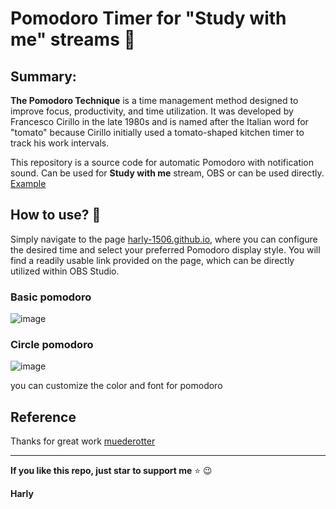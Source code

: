 # Pomodoro Timer for "Study with me" streams  🍅
## Summary:
**The Pomodoro Technique** is a time management method designed to improve focus, productivity, and time utilization. It was developed by Francesco Cirillo in the late 1980s and is named after the Italian word for "tomato" because Cirillo initially used a tomato-shaped kitchen timer to track his work intervals.

This repository is a source code for automatic Pomodoro with notification sound. Can be used for **Study with me** stream, OBS or can be used directly. 
[Example](https://harly-1506.github.io/Circle_timer.html?focus=60&break=10&reps=100&color=%23e70404&timerFont=MontserratBoldItalic&sessionFont=MontserratBoldItalic&alignment=left)

## How to use? 🍅
Simply navigate to the page [harly-1506.github.io](https://harly-1506.github.io), where you can configure the desired time and select your preferred Pomodoro display style. You will find a readily usable link provided on the page, which can be directly utilized within OBS Studio.
### Basic pomodoro
![image](https://github.com/Harly-1506/Harly-1506.github.io/assets/86733695/f44f61ab-f5bf-4a79-b55a-789f03cb3945)

### Circle pomodoro
![image](https://github.com/Harly-1506/Harly-1506.github.io/assets/86733695/6fd50994-c89f-4bad-b614-65bffbca962e)

you can customize the color and font for pomodoro
## Reference
Thanks for great work [muederotter](https://github.com/muederotter/muederotter.github.io/tree/main)

___
**If you like  this repo, just star to support me** :star: :wink:

**Harly**
